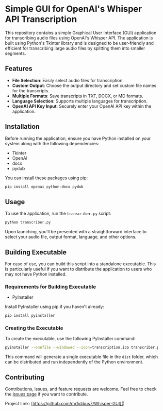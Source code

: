 # Simple GUI for OpenAI's Whisper API Transcription

This repository contains a simple Graphical User Interface (GUI) application for transcribing audio files using OpenAI's Whisper API. The application is built using Python's Tkinter library and is designed to be user-friendly and efficient for transcribing large audio files by splitting them into smaller segments.

## Features

- **File Selection**: Easily select audio files for transcription.
- **Custom Output**: Choose the output directory and set custom file names for the transcripts.
- **Multiple Formats**: Save transcripts in TXT, DOCX, or MD formats.
- **Language Selection**: Supports multiple languages for transcription.
- **OpenAI API Key Input**: Securely enter your OpenAI API key within the application.

## Installation

Before running the application, ensure you have Python installed on your system along with the following dependencies:

- Tkinter
- OpenAI
- docx
- pydub

You can install these packages using pip:

```bash
pip install openai python-docx pydub
```

## Usage

To use the application, run the `transcriber.py` script:

```bash
python transcriber.py
```

Upon launching, you'll be presented with a straightforward interface to select your audio file, output format, language, and other options.

## Building Executable

For ease of use, you can build this script into a standalone executable. This is particularly useful if you want to distribute the application to users who may not have Python installed.

### Requirements for Building Executable

- PyInstaller

Install PyInstaller using pip if you haven't already:

```bash
pip install pyinstaller
```

### Creating the Executable

To create the executable, use the following PyInstaller command:

```bash
pyinstaller --onefile --windowed --icon=transcription.ico transcriber.py
```

This command will generate a single executable file in the `dist` folder, which can be distributed and run independently of the Python environment.

## Contributing

Contributions, issues, and feature requests are welcome. Feel free to check the [issues page]([url](https://github.com/mrfidibus7/Whisper-GUI/issues)) if you want to contribute.

Project Link: [https://github.com/mrfidibus7/Whisper-GUI](<your-repo-link>)
